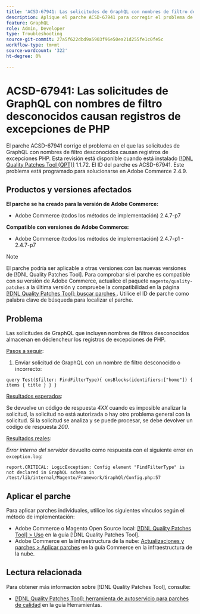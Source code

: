 ```yaml
---
title: 'ACSD-67941: Las solicitudes de GraphQL con nombres de filtro desconocidos causan registros de excepciones de PHP'
description: Aplique el parche ACSD-67941 para corregir el problema de Adobe Commerce en el que las solicitudes de GraphQL con nombres de filtro desconocidos causan registros de excepciones PHP.
feature: GraphQL
role: Admin, Developer
type: Troubleshooting
source-git-commit: 27a5f622dbd9a5903f96e50ea21d255fe1c0fe5c
workflow-type: tm+mt
source-wordcount: '322'
ht-degree: 0%

---
```



# ACSD-67941: Las solicitudes de GraphQL con nombres de filtro desconocidos causan registros de excepciones de PHP

El parche ACSD-67941 corrige el problema en el que las solicitudes de GraphQL con nombres de filtro desconocidos causan registros de excepciones PHP. Esta revisión está disponible cuando está instalado [[!DNL Quality Patches Tool (QPT)]](/help/tools/quality-patches-tool/quality-patches-tool-to-self-serve-quality-patches.md) 1.1.72. El ID del parche es ACSD-67941. Este problema está programado para solucionarse en Adobe Commerce 2.4.9.

## Productos y versiones afectados

**El parche se ha creado para la versión de Adobe Commerce:**

* Adobe Commerce (todos los métodos de implementación) 2.4.7-p7

**Compatible con versiones de Adobe Commerce:**

* Adobe Commerce (todos los métodos de implementación) 2.4.7-p1 - 2.4.7-p7

>[!NOTE]
>
>El parche podría ser aplicable a otras versiones con las nuevas versiones de [!DNL Quality Patches Tool]. Para comprobar si el parche es compatible con su versión de Adobe Commerce, actualice el paquete `magento/quality-patches` a la última versión y compruebe la compatibilidad en la página [[!DNL Quality Patches Tool]: buscar parches &#x200B;](https://experienceleague.adobe.com/tools/commerce-quality-patches/index.html?lang=es). Utilice el ID de parche como palabra clave de búsqueda para localizar el parche.

## Problema

Las solicitudes de GraphQL que incluyen nombres de filtros desconocidos almacenan en déclencheur los registros de excepciones de PHP.

<u>Pasos a seguir</u>:

1. Enviar solicitud de GraphQL con un nombre de filtro desconocido o incorrecto:

```
query Test($filter: FindFilterType){ cmsBlocks(identifiers:["home"]) { items { title } } }
```

<u>Resultados esperados</u>:

Se devuelve un código de respuesta *4XX* cuando es imposible analizar la solicitud, la solicitud no está autorizada o hay otro problema general con la solicitud. Si la solicitud se analiza y se puede procesar, se debe devolver un código de respuesta *200*.

<u>Resultados reales</u>:

*Error interno del servidor* devuelto como respuesta con el siguiente error en `exception.log`:

```
report.CRITICAL: LogicException: Config element "FindFilterType" is not declared in GraphQL schema in /test/lib/internal/Magento/Framework/GraphQl/Config.php:57
```

## Aplicar el parche

Para aplicar parches individuales, utilice los siguientes vínculos según el método de implementación:

* Adobe Commerce o Magento Open Source local: [[!DNL Quality Patches Tool] > Uso](/help/tools/quality-patches-tool/usage.md) en la guía [!DNL Quality Patches Tool].
* Adobe Commerce en la infraestructura de la nube: [Actualizaciones y parches > Aplicar parches](https://experienceleague.adobe.com/docs/commerce-cloud-service/user-guide/develop/upgrade/apply-patches.html?lang=es) en la guía Commerce en la infraestructura de la nube.

## Lectura relacionada

Para obtener más información sobre [!DNL Quality Patches Tool], consulte:

* [[!DNL Quality Patches Tool]: herramienta de autoservicio para parches de calidad](/help/tools/quality-patches-tool/quality-patches-tool-to-self-serve-quality-patches.md) en la guía Herramientas.